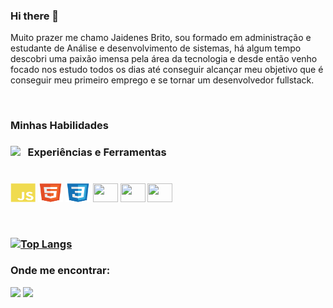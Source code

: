 ### Hi there 👋

Muito prazer me chamo Jaidenes Brito, sou formado em administração e estudante de Análise e desenvolvimento de sistemas, há algum tempo descobri uma paixão imensa pela área da tecnologia e desde então venho focado nos estudo todos os dias até conseguir alcançar meu objetivo que é conseguir meu primeiro emprego e se tornar um desenvolvedor fullstack.


<br>


<h3>Minhas Habilidades<h3>
<img src="https://media2.giphy.com/media/QssGEmpkyEOhBCb7e1/giphy.gif?cid=ecf05e47a0n3gi1bfqntqmob8g9aid1oyj2wr3ds3mg700bl&rid=giphy.gif" height="30px"> &nbsp; 
 Experiências e Ferramentas
<br>
<br>
<br>
<div style="display: inline_block">
  <img align="center" alt="Rafa-Js" height="30" width="40" src="https://raw.githubusercontent.com/devicons/devicon/master/icons/javascript/javascript-plain.svg">
  <img align="center" alt="Rafa-HTML" height="30" width="40" src="https://raw.githubusercontent.com/devicons/devicon/master/icons/html5/html5-original.svg">
  <img align="center" alt="Rafa-CSS" height="30" width="40" src="https://raw.githubusercontent.com/devicons/devicon/master/icons/css3/css3-original.svg">
  <img align="center" height="30" width="40" src="https://cdn.jsdelivr.net/gh/devicons/devicon/icons/nodejs/nodejs-original.svg" />
  <img align="center" height="30" width="40" src="https://cdn.jsdelivr.net/gh/devicons/devicon/icons/vscode/vscode-original.svg" />
    <img align="center" height="30" width="40" src="https://cdn.jsdelivr.net/gh/devicons/devicon/icons/figma/figma-original.svg" />
    
  </div>
  <br><br>

[![Top Langs](https://github-readme-stats.vercel.app/api/top-langs/?username=JaidenesBrito)](https://github.com/anuraghazra/github-readme-stats)
<br>
<h3>Onde me encontrar:</h3>
<a href="https://www.linkedin.com/in/jaidenes-brito-santos" target="_blank"><img src="https://img.shields.io/badge/-LinkedIn-%230077B5?style=for-the-badge&logo=linkedin&logoColor=white" target="_blank"></a>
 <a href="mailto:jaidenes-z@hotmail.com"><img src="https://img.shields.io/badge/-Gmail-%23333?style=for-the-badge&logo=gmail&logoColor=white" target="_blank"></a>



